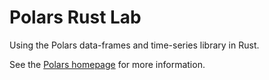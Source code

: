 # Polars Rust Lab
Using the Polars data-frames and time-series library in Rust.

See the [Polars homepage](http://pola.rs) for more information.
